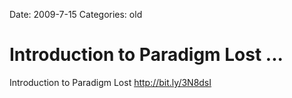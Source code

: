 Date: 2009-7-15
Categories: old

# Introduction to Paradigm Lost ...

Introduction to Paradigm Lost <a href="http://bit.ly/3N8dsI" rel="nofollow">http://bit.ly/3N8dsI</a>
